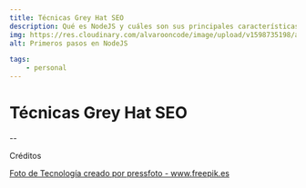 ```yaml
---
title: Técnicas Grey Hat SEO
description: Qué es NodeJS y cuáles son sus principales características.
img: https://res.cloudinary.com/alvarooncode/image/upload/v1598735198/alvarosaavedradiaz/assets/images/18699-15-percent_os3dwk.jpg
alt: Primeros pasos en NodeJS

tags:
    - personal
---
```


# Técnicas Grey Hat SEO

--

Créditos

<a class="credits" href='https://www.freepik.es/fotos/tecnologia'>Foto de Tecnología creado por pressfoto - www.freepik.es</a>
